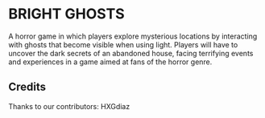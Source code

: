 # BRIGHT GHOSTS
A horror game in which players explore mysterious locations by interacting with ghosts that become visible when using light. Players will have to uncover the dark secrets of an abandoned house, facing terrifying events and experiences in a game aimed at fans of the horror genre.

























## Credits

Thanks to our contributors: HXGdiaz
